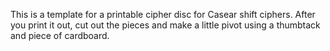 This is a template for a printable cipher disc for Casear shift ciphers. After you print it out, cut out the pieces and make a little pivot using a thumbtack and piece of cardboard.
